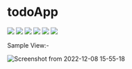 # todoApp

<img  src="https://img.shields.io/badge/React-UI-blue">  
<img  src="https://img.shields.io/badge/react--router-Client%20Side%20Routing-important">  
<img  src="https://img.shields.io/badge/Tailwind%20CSS-Styling-blueviolet">
<img  src="https://img.shields.io/badge/Express-Back%20End-blue">  
<img  src="https://img.shields.io/badge/MongoDB-Database-yellowgreen">  
<img  src="https://img.shields.io/badge/appwrite-auth-red">  

Sample View:-

![Screenshot from 2022-12-08 15-55-18](https://user-images.githubusercontent.com/43786036/206423108-3c205123-0aef-4c35-972b-7e948d70c879.png)

